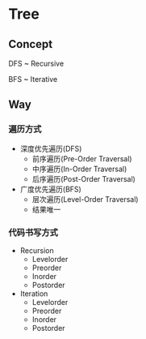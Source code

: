 # Tree

## Concept

DFS ~ Recursive

BFS ~ Iterative

## Way

### 遍历方式

* 深度优先遍历\(DFS\)
  * 前序遍历\(Pre-Order Traversal\)
  * 中序遍历\(In-Order Traversal\)
  * 后序遍历\(Post-Order Traversal\)
* 广度优先遍历\(BFS\)
  * 层次遍历\(Level-Order Traversal\)
  * 结果唯一



### 代码书写方式

* Recursion
  * Levelorder
  * Preorder
  * Inorder
  * Postorder
* Iteration
  * Levelorder
  * Preorder
  * Inorder
  * Postorder



